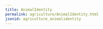 ```yaml
---
title: AnimalIdentity
permalink: agriculture/AnimalIdentity.html
jsonid: agriculture_animalidentity
---
```

